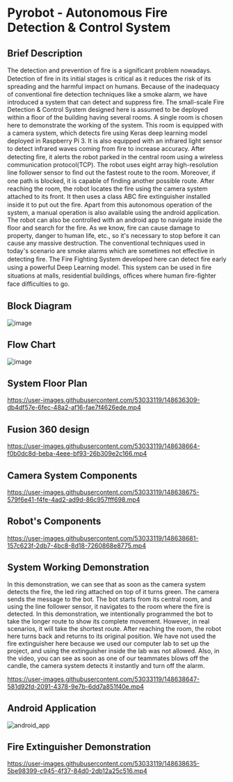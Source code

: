 # Pyrobot - Autonomous Fire Detection & Control System

## Brief Description

The detection and prevention of ﬁre is a significant problem nowadays. Detection of ﬁre in its initial stages is critical as it reduces the risk of its spreading and the harmful impact on humans. Because of the inadequacy of conventional ﬁre detection techniques like a smoke alarm, we have introduced a system that can detect and suppress fire. The small-scale Fire Detection & Control System designed here is assumed to be deployed within a ﬂoor of the building having several rooms. A single room is chosen here to demonstrate the working of the system. This room is equipped with a camera system, which detects ﬁre using Keras deep learning model deployed in Raspberry Pi 3. It is also equipped with an infrared light sensor to detect infrared waves coming from ﬁre to increase accuracy. After detecting ﬁre, it alerts the robot parked in the central room using a wireless communication protocol(TCP). The robot uses eight array high-resolution line follower sensor to ﬁnd out the fastest route to the room. Moreover, if one path is blocked, it is capable of ﬁnding another possible route. After reaching the room, the robot locates the fire using the camera system attached to its front. It then uses a class ABC ﬁre extinguisher installed inside it to put out the ﬁre. Apart from this autonomous operation of the system, a manual operation is also available using the android application. The robot can also be controlled with an android app to navigate inside the ﬂoor and search for the ﬁre. As we know, fire can cause damage to property, danger to human life, etc., so it's necessary to stop before it can cause any massive destruction. The conventional techniques used in today's scenario are smoke alarms which are sometimes not eﬀective in detecting ﬁre. The Fire Fighting System developed here can detect fire early using a powerful Deep Learning model. This system can be used in ﬁre situations at malls, residential buildings, oﬃces where human ﬁre-ﬁghter face diﬃculties to go.

## Block Diagram

![image](https://user-images.githubusercontent.com/53033119/148638814-421073b8-8d0b-4569-96a0-d8cdcd9d5fda.png)

## Flow Chart

![image](https://user-images.githubusercontent.com/53033119/148638824-0110c13d-f81b-4945-9ae8-0bd315df54b7.png)

## System Floor Plan

https://user-images.githubusercontent.com/53033119/148636309-db4df57e-6fec-48a2-af16-fae7f4626ede.mp4

## Fusion 360 design

https://user-images.githubusercontent.com/53033119/148638664-f0b0dc8d-beba-4eee-bf93-26b309e2c166.mp4

## Camera System Components

https://user-images.githubusercontent.com/53033119/148638675-579f6e41-f4fe-4ad2-ad9d-86c957fff698.mp4

## Robot's Components

https://user-images.githubusercontent.com/53033119/148638681-157c623f-2db7-4bc8-8d18-7260868e8775.mp4

## System Working Demonstration

In this demonstration, we can see that as soon as the camera system detects the fire, the led ring attached on top of it turns green. The camera sends the message to the bot. The bot starts from its central room, and using the line follower sensor, it navigates to the room where the fire is detected. In this demonstration, we intentionally programmed the bot to take the longer route to show its complete movement. However, in real scenarios, it will take the shortest route.
After reaching the room, the robot here turns back and returns to its original position. We have not used the fire extinguisher here because we used our computer lab to set up the project, and using the extinguisher inside the lab was not allowed. Also, in the video, you can see as soon as one of our teammates blows off the candle, the camera system detects it instantly and turn off the alarm.

https://user-images.githubusercontent.com/53033119/148638647-581d92fd-2091-4378-9e7b-6dd7a851f40e.mp4

## Android Application

![android_app](https://user-images.githubusercontent.com/53033119/148657093-3ec70c1d-fd85-4b20-9750-72cf31cf139f.jpg)


## Fire Extinguisher Demonstration

https://user-images.githubusercontent.com/53033119/148638635-5be98399-c945-4f37-84d0-2db12a25c516.mp4

